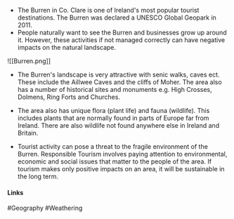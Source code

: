 - The Burren in Co. Clare is one of Ireland's most popular tourist destinations. The Burren was declared a UNESCO Global Geopark in 2011.
- People naturally want to see the Burren and businesses grow up around it. However, these activities if not managed correctly can have negative impacts on the natural landscape.

![[Burren.png]]

- The Burren's landscape is very attractive with senic walks, caves ect. These include the Aillwee Caves and the cliffs of Moher. The area also has a number of historical sites and monuments e.g. High Crosses, Dolmens, Ring Forts and Churches.

- The area also has unique flora (plant life) and fauna (wildlife). This includes plants that are normally found in parts of Europe far from Ireland. There are also wildlife not found anywhere else in Ireland and Britain.

- Tourist activity can pose a threat to the fragile environment of the Burren. Responsible Tourism involves paying attention to environmental, economic and social issues that matter to the people of the area. If tourism makes only positive impacts on an area, it will be sustainable in the long term.

#### Links
#Geography #Weathering 